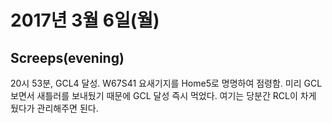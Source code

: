 # 2017년 3월 6일(월)

## Screeps(evening)
20시 53분, GCL4 달성. W67S41 요새기지를 Home5로 명명하여 점령함. 미리 GCL보면서 새틀러를 보내뒀기 때문에 GCL 달성 즉시 먹었다.
여기는 당분간 RCL이 차게 뒀다가 관리해주면 된다.